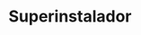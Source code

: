 ---
title: "Superinstalador"
url: /ciudad-autonoma-de-buenos-aires/superinstalador/
shop: Eisenwaren
---